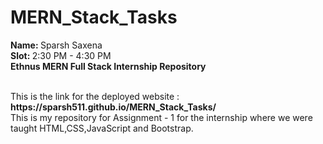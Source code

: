 # MERN_Stack_Tasks

<b> Name: </b> Sparsh Saxena <br>
<b> Slot: </b> 2:30 PM - 4:30 PM <br> 
<b> Ethnus MERN Full Stack Internship Repository </b> 

<br>
This is the link for the deployed website : <b> https://sparsh511.github.io/MERN_Stack_Tasks/ </b>
<br>
This is my repository for Assignment - 1 for the internship where we were taught HTML,CSS,JavaScript and Bootstrap.
